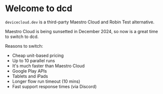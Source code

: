 # Welcome to dcd

`devicecloud.dev` is a third-party Maestro Cloud and Robin Test alternative.

Maestro Cloud is being sunsetted in December 2024, so now is a great time to switch to dcd.



Reasons to switch:

* Cheap unit-based pricing
* Up to 10 parallel runs
* It's much faster than Maestro Cloud
* Google Play APIs
* Tablets and iPads
* Longer flow run timeout (10 mins)
* Fast support response times (via Discord)
